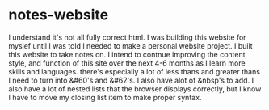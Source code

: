 # notes-website

I understand it's not all fully correct html.
I was building this website for myslef until I was told I needed to make a personal website project.
I built this website to take notes on.
I intend to contnue improving the content, style, and function of this site over the next 4-6 months as I learn more skills and languages.
there's especially a lot of less thans and greater thans I need to turn into &#60's and &#62's. I also have alot of &nbsp's to add.
I also have a lot of nested lists that the browser displays correctly, but I know I have to move my closing list item to make proper syntax.
